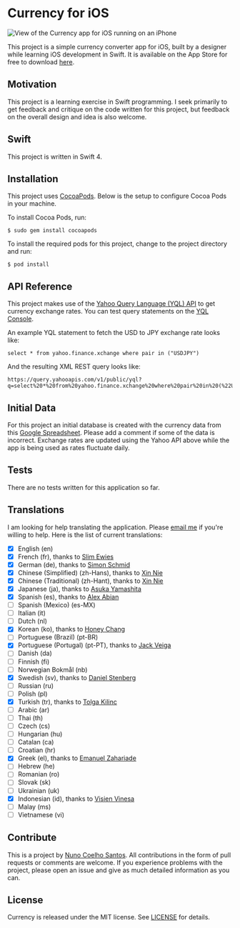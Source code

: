 # Currency for iOS

![View of the Currency app for iOS running on an iPhone](https://i.imgur.com/1dOwsfP.jpg)

This project is a simple currency converter app for iOS, built by a designer while learning iOS development in Swift. It is available on the App Store for free to download [here](https://itunes.apple.com/app/currency-simple-currency-calculator/id1109685198?mt=8).

## Motivation

This project is a learning exercise in Swift programming. I seek primarily to get feedback and critique on the code written for this project, but feedback on the overall design and idea is also welcome.

## Swift

This project is written in Swift 4.

## Installation

This project uses [CocoaPods](https://cocoapods.org). Below is the setup to configure Cocoa Pods in your machine.

To install Cocoa Pods, run:
```
$ sudo gem install cocoapods
```

To install the required pods for this project, change to the project directory and run:
```
$ pod install
```

## API Reference

This project makes use of the [Yahoo Query Language (YQL) API](https://developer.yahoo.com/yql/) to get currency exchange rates. You can test query statements on the [YQL Console](https://developer.yahoo.com/yql/console/).

An example YQL statement to fetch the USD to JPY exchange rate looks like:
```
select * from yahoo.finance.xchange where pair in ("USDJPY")
```

And the resulting XML REST query looks like:
```
https://query.yahooapis.com/v1/public/yql?q=select%20*%20from%20yahoo.finance.xchange%20where%20pair%20in%20(%22USDJPY%22)&diagnostics=true&env=store%3A%2F%2Fdatatables.org%2Falltableswithkeys
```

## Initial Data

For this project an initial database is created with the currency data from this [Google Spreadsheet](https://docs.google.com/spreadsheets/d/1218JsxdKNp3ytpAtIq8D1Wtl9t4blLpC2amTweWDhek/edit?usp=sharing). Please add a comment if some of the data is incorrect. Exchange rates are updated using the Yahoo API above while the app is being used as rates fluctuate daily.

## Tests

There are no tests written for this application so far.

## Translations

I am looking for help translating the application. Please [email me](mailto:nuno@nunocoelhosantos.com?subject=Help%20translate%20Currency%20for%20iOS) if you're willing to help. Here is the list of current translations:

- [x] English (en)
- [x] French (fr), thanks to [Slim Ewies](https://github.com/slim-e/)
- [x] German (de), thanks to [Simon Schmid](https://twitter.com/s2imon/)
- [x] Chinese (Simplified) (zh-Hans), thanks to [Xin Nie](https://www.instagram.com/star_nie/)
- [x] Chinese (Traditional) (zh-Hant), thanks to [Xin Nie](https://www.instagram.com/star_nie/)
- [x] Japanese (ja), thanks to [Asuka Yamashita](https://www.facebook.com/asuka.yamashita.944)
- [x] Spanish (es), thanks to [Alex Abian](https://www.instagram.com/alex_abn/)
- [ ] Spanish (Mexico) (es-MX)
- [ ] Italian (it)
- [ ] Dutch (nl)
- [x] Korean (ko), thanks to [Honey Chang](http://honeychang.com)
- [ ] Portuguese (Brazil) (pt-BR)
- [x] Portuguese (Portugal) (pt-PT), thanks to [Jack Veiga](https://twitter.com/jackveiga)
- [ ] Danish (da)
- [ ] Finnish (fi)
- [ ] Norwegian Bokmål (nb)
- [x] Swedish (sv), thanks to [Daniel Stenberg](https://twitter.com/daniel_stenberg)
- [ ] Russian (ru)
- [ ] Polish (pl)
- [x] Turkish (tr), thanks to [Tolga Kilinc](https://twitter.com/quernica)
- [ ] Arabic (ar)
- [ ] Thai (th)
- [ ] Czech (cs)
- [ ] Hungarian (hu)
- [ ] Catalan (ca)
- [ ] Croatian (hr)
- [x] Greek (el), thanks to [Emanuel Zahariade](http://zahariades.co.uk/)
- [ ] Hebrew (he)
- [ ] Romanian (ro)
- [ ] Slovak (sk)
- [ ] Ukrainian (uk)
- [x] Indonesian (id), thanks to [Visien Vinesa](https://twitter.com/hyoori)
- [ ] Malay (ms)
- [ ] Vietnamese (vi)

## Contribute

This is a project by [Nuno Coelho Santos](https://twitter.com/nunosans/). All contributions in the form of pull requests or comments are welcome. If you experience problems with the project, please open an issue and give as much detailed information as you can.

## License

Currency is released under the MIT license. See [LICENSE](LICENSE) for details.
